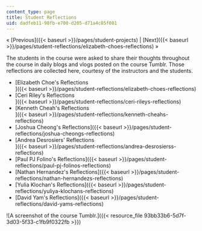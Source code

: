 ```yaml
---
content_type: page
title: Student Reflections
uid: dadfeb11-98fb-e700-d205-d71a4c85f081
---
```


« [Previous]({{< baseurl >}}/pages/student-projects) | [Next]({{< baseurl >}}/pages/student-reflections/elizabeth-choes-reflections) »

The students in the course were asked to share their thoughts throughout the course in daily blogs and vlogs posted on the course Tumblr. Those reflections are collected here, courtesy of the instructors and the students.

*   [Elizabeth Choe's Reflections  
    ]({{< baseurl >}}/pages/student-reflections/elizabeth-choes-reflections)
*   [Ceri Riley's Reflections  
    ]({{< baseurl >}}/pages/student-reflections/ceri-rileys-reflections)
*   [Kenneth Cheah's Reflections  
    ]({{< baseurl >}}/pages/student-reflections/kenneth-cheahs-reflections)
*   [Joshua Cheong's Reflections]({{< baseurl >}}/pages/student-reflections/joshua-cheongs-reflections)
*   [Andrea Desrosiers' Reflections  
    ]({{< baseurl >}}/pages/student-reflections/andrea-desrosierss-reflections)
*   [Paul PJ Folino's Reflections]({{< baseurl >}}/pages/student-reflections/paul-pj-folinos-reflections)
*   [Nathan Hernandez's Reflections]({{< baseurl >}}/pages/student-reflections/nathan-hernandezs-reflections)
*   [Yulia Klochan's Reflections]({{< baseurl >}}/pages/student-reflections/yuliya-klochans-reflections)
*   [David Yam's Reflections]({{< baseurl >}}/pages/student-reflections/david-yams-reflections)

![A screenshot of the course Tumblr.]({{< resource_file 93bb33b6-5d7f-3d03-5f33-c1fb9f0322fb >}})